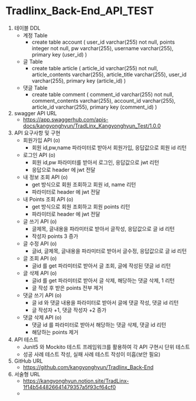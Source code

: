 # Tradlinx_Back-End_API_TEST
1. 테이블 DDL
   - 계정 Table 
     - create table account (
         user_id varchar(255) not null,
         points integer not null,
         pw varchar(255),
         username varchar(255),
         primary key (user_id)
       )
   - 글 Table
     - create table article (
         article_id varchar(255) not null,
         article_contents varchar(255),
         article_title varchar(255),
         user_id varchar(255),
         primary key (article_id)
       )
   - 댓글 Table 
     - create table comment (
         comment_id varchar(255) not null,
         comment_contents varchar(255),
         account_id varchar(255),
         article_id varchar(255),
         primary key (comment_id)
       )
2. swagger API URL
   - https://app.swaggerhub.com/apis-docs/kangyonghyun/TradLinx_Kangyonghyun_Test/1.0.0
3. API 요구사항 및 구현
   - 회원가입 API (o)
     - 회원 id,pw,name 파라미터로 받아서 회원가입, 응답값으로 회원 id 리턴
   - 로그인 API (o)
     - 회원 id,pw 파라미터를 받아서 로그인, 응답값으로 jwt 리턴
     - 응답으로 header 에 jwt 전달
   - 내 정보 조회 API (o)
     - get 방식으로 회원 조회하고 회원 id, name 리턴
     - 파라미터로 header 에 jwt 전달
   - 내 Points 조회 API (o)
     - get 방식으로 회원 조회하고 회원 points 리턴
     - 파라미터로 header 에 jwt 전달
   - 글 쓰기 API (o)
     - 글제목, 글내용을 파라미터로 받아서 글작성, 응답값으로 글 id 리턴
     - 작성자 points 3 증가
   - 글 수정 API (o)
     - 글id, 글제목, 글내용을 파라미터로 받아서 글수정, 응답값으로 글 id 리턴
   - 글 조회 API (o)
     - 글id 를 get 파라미터로 받아서 글 조회, 글에 작성된 댓글 id 리턴
   - 글 삭제 API (o)
     - 글id 를 get 파라미터로 받아서 글 삭제, 해당하는 댓글 삭제, 1 리턴
     - 글 작성 후 받은 points 전부 제거
   - 댓글 쓰기 API (o)
     - 글 id 와 댓글 내용을 파라미터로 받아서 글에 댓글 작성, 댓글 id 리턴
     - 글 작성자 +1, 댓글 작성자 +2 증가
   - 댓글 삭제 API (o)
     - 댓글 id 를 파라미터로 받아서 해당하는 댓글 삭제, 댓글 id 리턴
     - 해당하는 points 제거
4. API 테스트
   - Junit5 와 Mockito 테스트 프레임워크를 활용하여 각 API 구현시 단위 테스트
   - 성공 사례 테스트 작성, 실패 사례 테스트 작성이 미흡(보안 필요)
5. GitHub URL
   - https://github.com/kangyonghyun/Tradlinx_Back-End
6. 서술형 URL
   - https://kangyonghyun.notion.site/TradLinx-1f14b544826641479357a5f93cf64cf0
   - 